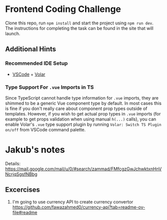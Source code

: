 # Frontend Coding Challenge

Clone this repo, run `npm install` and start the project using `npm run dev`.
The instructions for completing the task can be found in the site that will launch.

## Additional Hints

### Recommended IDE Setup

- [VSCode](https://code.visualstudio.com/) + [Volar](https://marketplace.visualstudio.com/items?itemName=johnsoncodehk.volar)

### Type Support For `.vue` Imports in TS

Since TypeScript cannot handle type information for `.vue` imports, they are shimmed to be a generic Vue component type by default. In most cases this is fine if you don't really care about component prop types outside of templates. However, if you wish to get actual prop types in `.vue` imports (for example to get props validation when using manual `h(...)` calls), you can enable Volar's `.vue` type support plugin by running `Volar: Switch TS Plugin on/off` from VSCode command palette.


# Jakub's notes
Details: https://mail.google.com/mail/u/0/#search/zammad/FMfcgzGwJchwktxnHnVNcrjqSgsfNBbg

## Excercises

1. I'm going to use currency API to create currency convertor
https://github.com/fawazahmed0/currency-api?tab=readme-ov-file#readme